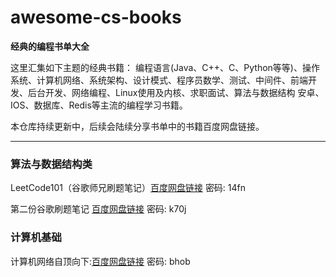 # awesome-cs-books

**经典的编程书单大全**

这里汇集如下主题的经典书籍：
编程语言(Java、C++、C、Python等等)、操作系统、计算机网络、系统架构、设计模式、程序员数学、测试、中间件、前端开发、后台开发、网络编程、Linux使用及内核、求职面试、算法与数据结构
安卓、IOS、数据库、Redis等主流的编程学习书籍。

本仓库持续更新中，后续会陆续分享书单中的书籍百度网盘链接。


---

### 算法与数据结构类

LeetCode101（谷歌师兄刷题笔记）[百度网盘链接](https://pan.baidu.com/s/1PERa4bL7K-FoXit5440YNQ)  密码: 14fn

第二份谷歌刷题笔记 [百度网盘链接](https://pan.baidu.com/s/1HMJvHjB964OpwtHAJQrPQw)  密码: k70j


### 计算机基础

计算机网络自顶向下:[百度网盘链接](https://pan.baidu.com/s/1PidIzLmFVWAb8T74GyVGlQ)  密码: bhob